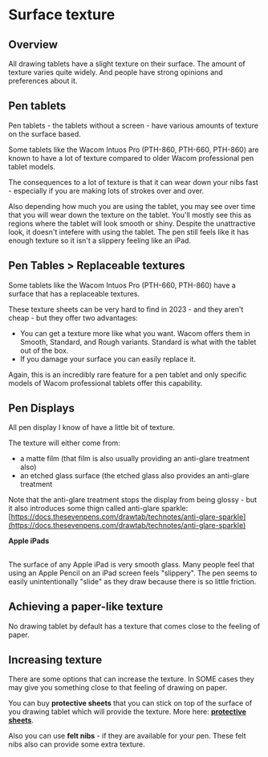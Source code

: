 # Surface texture

## Overview

All drawing tablets have a slight texture on their surface. The amount of texture varies quite widely. And people have strong opinions and preferences about it.

## Pen tablets

Pen tablets - the tablets without a screen - have various amounts of texture on the surface based.

Some tablets like the Wacom Intuos Pro (PTH-860, PTH-660, PTH-860) are known to have a lot of texture compared to older Wacom professional pen tablet models.&#x20;

The consequences to a lot of texture is that it can wear down your nibs fast - especially if you are making lots of strokes over and over.

Also depending how much you are using the tablet, you may see over time that you will wear down the texture on the tablet. You'll mostly see this as regions where the tablet will look smooth or shiny. Despite the unattractive look, it doesn't intefere with using the tablet. The pen still feels like it has enough texture so it isn't a slippery feeling like an iPad.

## Pen Tables > Replaceable textures

Some tablets like the Wacom Intuos Pro (PTH-660, PTH-860) have a surface that has a replaceable textures.

These texture sheets can be very hard to find in 2023 - and they aren't cheap - but they offer two advantages:

* You can get a texture more like what you want. Wacom offers them in Smooth, Standard, and Rough variants. Standard is what with the tablet out of the box.
* If you damage your surface you can easily replace it.

Again, this is an incredibly rare feature for a pen tablet and only specific models of Wacom professional tablets offer this capability.

## Pen Displays

All pen display I know of have a little bit of texture.

The texture will either come from:

* a matte film (that film is also usually providing an anti-glare treatment also)
* an etched glass surface (the etched glass also provides an anti-glare treatment

Note that the anti-glare treatment stops the display from being glossy - but it also introduces some thign called anti-glare sparkle: [https://docs.thesevenpens.com/drawtab/technotes/anti-glare-sparkle](https://docs.thesevenpens.com/drawtab/technotes/anti-glare-sparkle)

**Apple iPads**

##

The surface of any Apple iPad is very smooth glass. Many people feel that using an Apple Pencil on an iPad screen feels "slippery". The pen seems to easily unintentionally "slide" as they draw because there is so little friction.

## Achieving a paper-like texture

No drawing tablet by default has a texture that comes close to the feeling of paper.

## Increasing texture

There are some options that can increase the texture. In SOME cases they may give you something close to that feeling of drawing on paper.

You can buy **protective sheets** that you can stick on top of the surface of you drawing tablet which will provide the texture. More here: [**protective sheets**](../../accessories/surface-protectors/).

Also you can use **felt nibs** - if they are available for your pen.  These felt nibs also can provide some extra texture.











&#x20;
